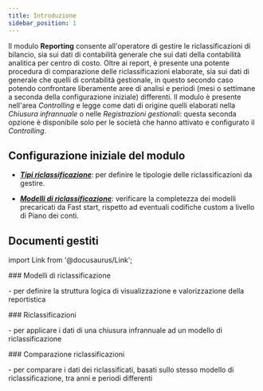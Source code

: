 ```yaml
---
title: Introduzione
sidebar_position: 1
---
```


Il modulo **Reporting** consente all'operatore di gestire le riclassificazioni di bilancio, sia sui dati di contabilità generale che sui dati della contabilità analitica per centro di costo. Oltre ai report, è presente una potente procedura di comparazione delle riclassificazioni elaborate, sia sui dati di generale che quelli di contabilità gestionale, in questo secondo caso potendo confrontare liberamente aree di analisi e periodi (mesi o settimane a seconda della configurazione iniziale) differenti.
Il modulo è presente nell'area *Controlling* e legge come dati di origine quelli elaborati nella *Chiusura infrannuale* o nelle *Registrazioni gestionali*: questa seconda opzione è disponibile solo per le società che hanno attivato e configurato il *Controlling*.

## Configurazione iniziale del modulo
- [***Tipi riclassificazione***](/docs/configurations/tables/controlling/reporting/reclassification-types): per definire le tipologie delle riclassificazioni da gestire.

- [***Modelli di riclassificazione***](/docs/controlling/reclassifications/create-reclassification-model): verificare la completezza dei modelli precaricati da Fast start, rispetto ad eventuali codifiche custom a livello di Piano dei conti.


## Documenti gestiti
import Link from '@docusaurus/Link';

<div className="cardContainer">
    <div className="card">
###     <Link to="/docs/controlling/reclassifications/create-reclassification-model">Modelli di riclassificazione</Link>
        <p>- per definire la struttura logica di visualizzazione e valorizzazione della reportistica</p>
###     <Link to="/docs/controlling/reclassifications/reclassifications-management" className="bold-link">Riclassificazioni</Link>
        <p>- per applicare i dati di una chiusura infrannuale ad un modello di riclassificazione</p>
###     <Link to="/docs/controlling/reclassifications/comparations" className="bold-link">Comparazione riclassificazioni</Link>
        <p>- per comparare i dati dei riclassificati, basati sullo stesso modello di riclassificazione, tra anni e periodi differenti</p>
    </div>
</div>